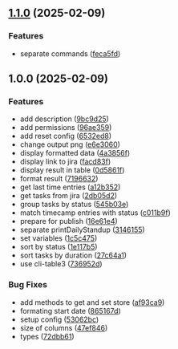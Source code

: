 ## [1.1.0](https://github.com/sebastiansiejek/daily-standup/compare/v1.0.0...v1.1.0) (2025-02-09)

### Features

* separate commands ([feca5fd](https://github.com/sebastiansiejek/daily-standup/commit/feca5fdda67aaf20efa3694f8b4e742d03105121))

## 1.0.0 (2025-02-09)

### Features

* add description ([9bc9d25](https://github.com/sebastiansiejek/daily-standup/commit/9bc9d25c996c19572b11737335015aa342a3a30c))
* add permissions ([96ae359](https://github.com/sebastiansiejek/daily-standup/commit/96ae35961a326536cea75915ad776d485b4d8ef6))
* add reset config ([6532ed8](https://github.com/sebastiansiejek/daily-standup/commit/6532ed82cf266ee116d704c29eff5e27b87cbf0c))
* change output png ([e6e3060](https://github.com/sebastiansiejek/daily-standup/commit/e6e3060aed6a18fba4ed739ed053d330720696a2))
* display formatted data ([4a3856f](https://github.com/sebastiansiejek/daily-standup/commit/4a3856f8a5ba71792d59f7ae2bc59604bd644473))
* display link to jira ([facd83f](https://github.com/sebastiansiejek/daily-standup/commit/facd83fcb16101aebaa9e5e6721a3b6b37980b0e))
* display result in table ([0d5861f](https://github.com/sebastiansiejek/daily-standup/commit/0d5861f80539abffe4a9606f204286b5531d5072))
* format result ([7196632](https://github.com/sebastiansiejek/daily-standup/commit/71966325f03610fe0aeac9e4c1e445bd226e010a))
* get last time entries ([a12b352](https://github.com/sebastiansiejek/daily-standup/commit/a12b3525cb2eee61c6cd4391bc0b73150e713ac3))
* get tasks from jira ([2db05d2](https://github.com/sebastiansiejek/daily-standup/commit/2db05d27fdba6e0201230bc53d387b361ef9b25c))
* group tasks by status ([545b03e](https://github.com/sebastiansiejek/daily-standup/commit/545b03efd54b716810b981af40724be5ff9432e1))
* match timecamp entries with status ([c011b9f](https://github.com/sebastiansiejek/daily-standup/commit/c011b9f621579b5874385f179b4eac1d7bedd0d1))
* prepare for publish ([16e61e4](https://github.com/sebastiansiejek/daily-standup/commit/16e61e4c3dcd7634b94e6ad64331c66113c28888))
* separate printDailyStandup ([3146155](https://github.com/sebastiansiejek/daily-standup/commit/3146155ce0946dc5b9b69f8cf97bb982e5f15648))
* set variables ([1c5c475](https://github.com/sebastiansiejek/daily-standup/commit/1c5c47504bb20ccf3fb9e1479faa25f7ffb791ce))
* sort by status ([1e117b5](https://github.com/sebastiansiejek/daily-standup/commit/1e117b509a4aa8c14572f814daff0ab03e18cdb6))
* sort tasks by duration ([27c64a1](https://github.com/sebastiansiejek/daily-standup/commit/27c64a18137d35e9777ce541372fb8c0e2e98748))
* use cli-table3 ([736952d](https://github.com/sebastiansiejek/daily-standup/commit/736952d6b5d437b0dc411a8008bc3495f855a82a))

### Bug Fixes

* add methods to get and set store ([af93ca9](https://github.com/sebastiansiejek/daily-standup/commit/af93ca9d21bb20a691290163f0d5b602166227cd))
* formating start date ([865167d](https://github.com/sebastiansiejek/daily-standup/commit/865167dd7f9917900af0d54b713c078d36ba3071))
* setup config ([53062bc](https://github.com/sebastiansiejek/daily-standup/commit/53062bc627aacdf2de61e956a6b86c69fd9b2f17))
* size of columns ([47ef846](https://github.com/sebastiansiejek/daily-standup/commit/47ef8468b37e200215726ef7ae78007050bb1896))
* types ([72dbb61](https://github.com/sebastiansiejek/daily-standup/commit/72dbb6169939f2f87c203081d11b53388c7bb6db))
